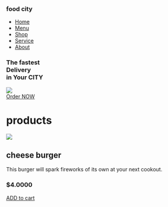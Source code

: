 <!DOCTYPE html>
<html lang="en">
  <head>
    <meta charset="UTF-8">
    <meta http-equiv="X=UA-Compatible" content="IE=edge">
    <meta name="viewport" content="width= device-width, intial-scale=1.0">
    <title> OUJDA  Delecious-fooD </title>
    <link rel="stylesheet" href="style.css">
    <link rel="shortcut icon" href="image/logo.png">
    <link rel="stylesheet" href="https://cdnjs.cloudflare.com/ajax/libs/font-awesome/6.1.1/css/all.min.css" integrity="sha512-KfkfwYDsLkIlwQp6LFnl8zNdLGxu9YAA1QvwINks4PhcElQSvqcyVLLD9aMhXd13uQjoXtEKNosOWaZqXgel0g==" crossorigin="anonymous" referrerpolicy="no-referrer" />
  </head>
  <body>
    <section>
	  <nav>
	    <div class="logo">
		  <h1>food cit<span>y</span></h1>
		</div>
		<ul>
		  <li><a href="#home">Home</a></li>
		  <li><a href="#Menu">Menu</a></li>
		  <li><a href="#Shop">Shop</a></li>
		  <li><a href="#Service">Service</a></li>
		  <li><a href="#About">About</a></li>
		</ul>
		<div class="icons">
		  <i class="fa-solid fa-heart"></i>
		  <i class="fa-solid fa-cart-shopping"></i>
		  <i class="fa-solid fa-user"></i>
		</div>
		<div class="main" id="Home">
		  <div class="main_content">
		    <div class="main_text">
			  <h1>The fastest<br> Delivery <br> <span>in Your CITY</span></h1>
			  <p> 
			  </p>
			</div>
			<div class="main_image">
			  <img src="https://img.delicious.com.au/tDFZk3WL/del/2016/03/portuguese-chicken-burger-28443-1.jpg">
			</div>
		  </div>
		  <div class="social_icon">
		    <i class="fa-brands fa-facebook-f"></i>
		    <i class="fa-brands fa-twitter"></i>
		    <i class="fa-brands fa-instagram"></i>
		    <i class="fa-brands fa-linkedin-in"></i>
		  </div>
		  <div class="button">
		    <a href="#">Order NOW</a>
		    <i class="fa-solid fa-chevron-right"></i>
		  </div>
		</div>
	  </nav>
	</section> 
	 <div class="products" id="products">
		 <h1>products</h1>
		 <div class="box">
			 <div class="card">
				 <div class="small_card">
					 <i class="fa-solid fa-heart"></i>
					 <i class="fa-solid fa-share"></i>
				 </div>
				 <div class="image">
					 <img src="https://www.google.com/url?sa=i&url=https%3A%2F%2Fwww.sargento.com%2Frecipes%2Fgrilling%2Fultimate-cheeseburger%2F&psig=AOvVaw0DgxYsb0wgwC0NSQbpJ2Gl&ust=1678190994365000&source=images&cd=vfe&ved=0CBAQjRxqFwoTCKi3z_Kix_0CFQAAAAAdAAAAABAD" >
				 </div>
				 <div class="products_text">
					 <h2>cheese burger</h2>
					 <p>
						 This burger will spark fireworks of its own at your next 
						 cookout.
					 </p>
					 <h3>$4.0000</h3>
					 <div class="procucts_star">
						 <i class="fa_solid fa_star"></i>
						 <i class="fa_solid fa_star"></i>
						 <i class="fa_solid fa_star"></i>
						 <i class="fa_solid fa_star"></i>
						 <i class="fa_solid fa_star"></i>
					 </div>
					 <a href="#" class="btn">ADD to cart</a>
				 </div>
			 </div>
		 </div>
	 </div>
  
  </body>
</html>
